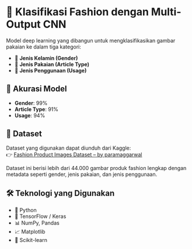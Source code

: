# 🧠 Klasifikasi Fashion dengan Multi-Output CNN

Model deep learning yang dibangun untuk mengklasifikasikan gambar pakaian ke dalam tiga kategori:

- 👤 **Jenis Kelamin (Gender)**
- 👗 **Jenis Pakaian (Article Type)**
- 🧥 **Jenis Penggunaan (Usage)**

## 🎯 Akurasi Model
- **Gender**: 99%
- **Article Type**: 91%
- **Usage**: 94%

## 📂 Dataset
Dataset yang digunakan dapat diunduh dari Kaggle:  
👉 [Fashion Product Images Dataset – by paramaggarwal](https://www.kaggle.com/datasets/paramaggarwal/fashion-product-images-dataset)

Dataset ini berisi lebih dari 44.000 gambar produk fashion lengkap dengan metadata seperti gender, jenis pakaian, dan jenis penggunaan.

## 🛠 Teknologi yang Digunakan
- 🐍 Python
- 🧠 TensorFlow / Keras
- 📊 NumPy, Pandas
- 📈 Matplotlib
- 🧪 Scikit-learn
